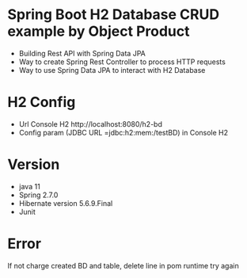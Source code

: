 # Spring Boot H2 Database CRUD example by Object Product

- Building Rest API with Spring Data JPA
- Way to create Spring Rest Controller to process HTTP requests
- Way to use Spring Data JPA to interact with H2 Database

# H2 Config

- Url Console H2 http://localhost:8080/h2-bd
- Config param (JDBC URL =jdbc:h2:mem:/testBD) in Console H2

# Version

- java 11
- Spring 2.7.0
- Hibernate version 5.6.9.Final
- Junit

# Error
If not charge created BD and table, delete line in pom
			<scope>runtime</scope>
try again
